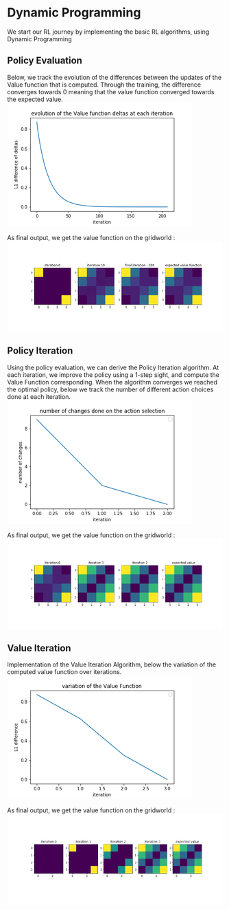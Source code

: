 # Dynamic Programming

We start our RL journey by implementing the basic RL algorithms, using Dynamic Programming

## Policy Evaluation
Below, we track the evolution of the differences between the updates of the Value function that is computed. Through the training, the difference converges towards 0 meaning that the value function converged towards the expected value.
![alt text](https://github.com/simon555/RL/blob/master/DynamicProgramming/PolicyEvaluation/PolicyEvaluation.png)

As final output, we get the value function on the gridworld : 
![alt text](https://github.com/simon555/RL/blob/master/DynamicProgramming/PolicyEvaluation/EvolutionPolicyEvaluation.png)


## Policy Iteration
Using the policy evaluation, we can derive the Policy Iteration algorithm. At each iteration, we improve the policy using a 1-step sight, and compute the Value Function corresponding. When the algorithm converges we reached the optimal policy, below we track the number of different action choices done at each iteration.
![alt text](https://github.com/simon555/RL/blob/master/DynamicProgramming/PolicyIteration/errorPolicyIteration.png)

As final output, we get the value function on the gridworld : 
![alt text](https://github.com/simon555/RL/blob/master/DynamicProgramming/PolicyIteration/PolicyIteration.png)


## Value Iteration
Implementation of the Value Iteration Algorithm, below the variation of the computed value function over iterations.
![alt text](https://github.com/simon555/RL/blob/master/DynamicProgramming/ValueIteration/errorValueIteration.png)

As final output, we get the value function on the gridworld : 
![alt text](https://github.com/simon555/RL/blob/master/DynamicProgramming/ValueIteration/ValueIteration.png)








